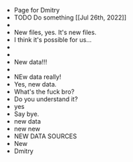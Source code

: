 - Page for Dmitry
- TODO Do something [[Jul 26th, 2022]]
-
- New files, yes. It's new files.
- I think it's possible for us...
-
-
- New data!!!
-
- NEw data really!
- Yes, new data.
- What's the fuck bro?
- Do you understand it?
- yes
- Say bye.
- new data
- new new
- NEW DATA SOURCES
- New
- Dmitry